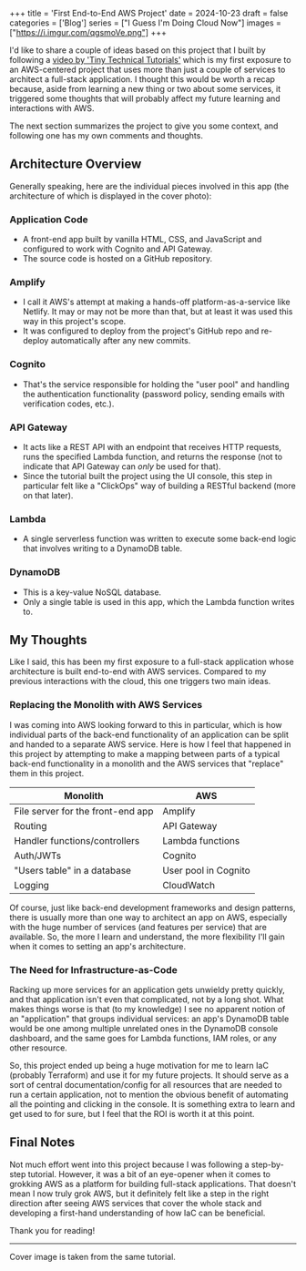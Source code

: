 +++
title = 'First End-to-End AWS Project'
date = 2024-10-23
draft = false
categories = ['Blog']
series = ["I Guess I'm Doing Cloud Now"]
images = ["https://i.imgur.com/qgsmoVe.png"]
+++

I'd like to share a couple of ideas based on this project that I built by
following a [video by 'Tiny Technical Tutorials'](https://youtu.be/K6v6t5z6AsU)
which is my first exposure to an AWS-centered project that uses more than just
a couple of services to architect a full-stack application. I thought this
would be worth a recap because, aside from learning a new thing or two about
some services, it triggered some thoughts that will probably affect my future
learning and interactions with AWS.

The next section summarizes the project to give you some context, and following one has my own comments and thoughts.

## Architecture Overview

Generally speaking, here are the individual pieces involved in this app (the
architecture of which is displayed in the cover photo):

### Application Code

- A front-end app built by vanilla HTML, CSS, and JavaScript and configured to
work with Cognito and API Gateway.
- The source code is hosted on a GitHub repository.

### Amplify

- I call it AWS's attempt at making a hands-off platform-as-a-service like
Netlify. It may or may not be more than that, but at least it was used this way
in this project's scope.
- It was configured to deploy from the project's GitHub repo and re-deploy
automatically after any new commits.

### Cognito

- That's the service responsible for holding the "user pool" and handling the
authentication functionality (password policy, sending emails with verification
codes, etc.).

### API Gateway

- It acts like a REST API with an endpoint that receives HTTP requests, runs
the specified Lambda function, and returns the response (not to indicate that
API Gateway can *only* be used for that).
- Since the tutorial built the project using the UI console, this step in
particular felt like a "ClickOps" way of building a RESTful backend (more on
that later).

### Lambda

- A single serverless function was written to execute some back-end logic that
involves writing to a DynamoDB table.

### DynamoDB

- This is a key-value NoSQL database.
- Only a single table is used in this app, which the Lambda function writes to.

## My Thoughts

Like I said, this has been my first exposure to a full-stack application whose
architecture is built end-to-end with AWS services. Compared to my previous
interactions with the cloud, this one triggers two main ideas.

### Replacing the Monolith with AWS Services

I was coming into AWS looking forward to this in particular, which is how
individual parts of the back-end functionality of an application can be split
and handed to a separate AWS service. Here is how I feel that happened in this
project by attempting to make a mapping between parts of a typical back-end
functionality in a monolith and the AWS services that "replace" them in this
project.

| Monolith | AWS |
|-|-|
| File server for the front-end app | Amplify |
| Routing | API Gateway  |
| Handler functions/controllers | Lambda functions  |
| Auth/JWTs | Cognito  |
| "Users table" in a database | User pool in Cognito |
| Logging | CloudWatch |

Of course, just like back-end development frameworks and design patterns, there
is usually more than one way to architect an app on AWS, especially with the
huge number of services (and features per service) that are available. So, the
more I learn and understand, the more flexibility I'll gain when it comes to
setting an app's architecture.

### The Need for Infrastructure-as-Code 

Racking up more services for an application gets unwieldy pretty quickly, and
that application isn't even that complicated, not by a long shot. What makes
things worse is that (to my knowledge) I see no apparent notion of an
"application" that groups individual services: an app's DynamoDB table would be
one among multiple unrelated ones in the DynamoDB console dashboard, and the
same goes for Lambda functions, IAM roles, or any other resource.

So, this project ended up being a huge motivation for me to learn IaC (probably
Terraform) and use it for my future projects. It should serve as a sort of
central documentation/config for all resources that are needed to run a certain
application, not to mention the obvious benefit of automating all the pointing
and clicking in the console. It is something extra to learn and get used to for
sure, but I feel that the ROI is worth it at this point.

## Final Notes

Not much effort went into this project because I was following a step-by-step
tutorial. However, it was a bit of an eye-opener when it comes to grokking AWS
as a platform for building full-stack applications. That doesn't mean I now
truly grok AWS, but it definitely felt like a step in the right direction after
seeing AWS services that cover the whole stack and developing a first-hand
understanding of how IaC can be beneficial.

Thank you for reading!

* * *

Cover image is taken from the same tutorial.
